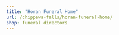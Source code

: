 ```yaml
---
title: "Horan Funeral Home"
url: /chippewa-falls/horan-funeral-home/
shop: funeral directors
---
```

